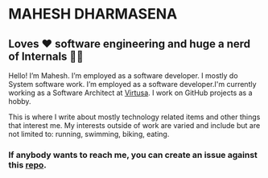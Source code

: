 # MAHESH DHARMASENA

## Loves ❤️ software engineering and huge a nerd of Internals 🧑‍🔧

Hello! I’m Mahesh. I’m employed as a software developer. I mostly do System software work.  I’m employed as a software developer.I'm currently working as a Software Architect at [Virtusa](https://www.virtusa.com). I work on GitHub projects as a hobby.

 This is where I write about mostly technology related items and other things that interest me. My interests outside of work are varied and include but are not limited to: running, swimming, biking, eating.

### If anybody wants to reach me, you can create an issue against this [repo](https://github.com/mahesh-maximus/mahesh/issues).
